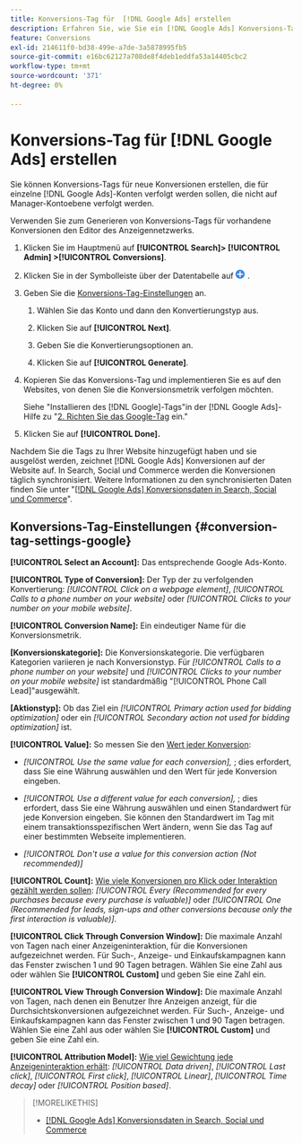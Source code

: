 ```yaml
---
title: Konversions-Tag für  [!DNL Google Ads] erstellen
description: Erfahren Sie, wie Sie ein [!DNL Google Ads] Konversions-Tag erstellen.
feature: Conversions
exl-id: 214611f0-bd38-499e-a7de-3a5878995fb5
source-git-commit: e16bc62127a708de8f4deb1eddfa53a14405cbc2
workflow-type: tm+mt
source-wordcount: '371'
ht-degree: 0%

---
```


# Konversions-Tag für [!DNL Google Ads] erstellen

Sie können Konversions-Tags für neue Konversionen erstellen, die für einzelne [!DNL Google Ads]-Konten verfolgt werden sollen, die nicht auf Manager-Kontoebene verfolgt werden.

Verwenden Sie zum Generieren von Konversions-Tags für vorhandene Konversionen den Editor des Anzeigennetzwerks.

1. Klicken Sie im Hauptmenü auf **[!UICONTROL Search]> [!UICONTROL Admin] >[!UICONTROL Conversions]**.

1. Klicken Sie in der Symbolleiste über der Datentabelle auf ![Erstellen](/help/search-social-commerce/assets/add.png "Erstellen") .

1. Geben Sie die [Konversions-Tag-Einstellungen](#conversion-tag-settings-google) an.

   1. Wählen Sie das Konto und dann den Konvertierungstyp aus.

   1. Klicken Sie auf **[!UICONTROL Next]**.

   1. Geben Sie die Konvertierungsoptionen an.

   1. Klicken Sie auf **[!UICONTROL Generate]**.

1. Kopieren Sie das Konversions-Tag und implementieren Sie es auf den Websites, von denen Sie die Konversionsmetrik verfolgen möchten.

   Siehe &quot;Installieren des [!DNL Google]-Tags&quot;in der [!DNL Google Ads]-Hilfe zu &quot;[2. Richten Sie das Google-Tag](https://support.google.com/google-ads/answer/12215519) ein.&quot;

1. Klicken Sie auf **[!UICONTROL Done].**

Nachdem Sie die Tags zu Ihrer Website hinzugefügt haben und sie ausgelöst werden, zeichnet [!DNL Google Ads] Konversionen auf der Website auf. In Search, Social und Commerce werden die Konversionen täglich synchronisiert. Weitere Informationen zu den synchronisierten Daten finden Sie unter &quot;[[!DNL Google Ads] Konversionsdaten in Search, Social und Commerce](/help/search-social-commerce/campaign-management/introduction/google-conversion-data.md)&quot;.

## Konversions-Tag-Einstellungen {#conversion-tag-settings-google}

**[!UICONTROL Select an Account]:** Das entsprechende Google Ads-Konto.

**[!UICONTROL Type of Conversion]:** Der Typ der zu verfolgenden Konvertierung: *[!UICONTROL Click on a webpage element]*, *[!UICONTROL Calls to a phone number on your website]* oder *[!UICONTROL Clicks to your number on your mobile website]*.

**[!UICONTROL Conversion Name]:** Ein eindeutiger Name für die Konversionsmetrik.

**\[Konversionskategorie\]:** Die Konversionskategorie. Die verfügbaren Kategorien variieren je nach Konversionstyp. Für *[!UICONTROL Calls to a phone number on your website]* und *[!UICONTROL Clicks to your number on your mobile website]* ist standardmäßig &quot;[!UICONTROL Phone Call Lead]&quot;ausgewählt.

**\[Aktionstyp\]:** Ob das Ziel ein *[!UICONTROL Primary action used for bidding optimization]* oder ein *[!UICONTROL Secondary action not used for bidding optimization]* ist.

**[!UICONTROL Value]:** So messen Sie den [Wert jeder Konversion](https://support.google.com/google-ads/answer/3419241):

* *[!UICONTROL Use the same value for each conversion],* ; dies erfordert, dass Sie eine Währung auswählen und den Wert für jede Konversion eingeben.

* *[!UICONTROL Use a different value for each conversion],* ; dies erfordert, dass Sie eine Währung auswählen und einen Standardwert für jede Konversion eingeben. Sie können den Standardwert im Tag mit einem transaktionsspezifischen Wert ändern, wenn Sie das Tag auf einer bestimmten Webseite implementieren.

* *[!UICONTROL Don't use a value for this conversion action (Not recommended)]*

**[!UICONTROL Count]:** [Wie viele Konversionen pro Klick oder Interaktion gezählt werden sollen](https://support.google.com/google-ads/answer/3438531): *[!UICONTROL Every (Recommended for every purchases because every purchase is valuable)]* oder *[!UICONTROL One (Recommended for leads, sign-ups and other conversions because only the first interaction is valuable)]*.

**[!UICONTROL Click Through Conversion Window]:** Die maximale Anzahl von Tagen nach einer Anzeigeninteraktion, für die Konversionen aufgezeichnet werden. Für Such-, Anzeige- und Einkaufskampagnen kann das Fenster zwischen 1 und 90 Tagen betragen. Wählen Sie eine Zahl aus oder wählen Sie **[!UICONTROL Custom]** und geben Sie eine Zahl ein.

**[!UICONTROL View Through Conversion Window]:** Die maximale Anzahl von Tagen, nach denen ein Benutzer Ihre Anzeigen anzeigt, für die Durchsichtskonversionen aufgezeichnet werden. Für Such-, Anzeige- und Einkaufskampagnen kann das Fenster zwischen 1 und 90 Tagen betragen. Wählen Sie eine Zahl aus oder wählen Sie **[!UICONTROL Custom]** und geben Sie eine Zahl ein.

**[!UICONTROL Attribution Model]:** [Wie viel Gewichtung jede Anzeigeninteraktion erhält](https://support.google.com/google-ads/answer/6259715?sjid=8211249329930775138): *[!UICONTROL Data driven]*, *[!UICONTROL Last click]*, *[!UICONTROL First click]*, *[!UICONTROL Linear]*, *[!UICONTROL Time decay]* oder *[!UICONTROL Position based]*.

>[!MORELIKETHIS]
>
>* [[!DNL Google Ads] Konversionsdaten in Search, Social und Commerce](/help/search-social-commerce/campaign-management/introduction/google-conversion-data.md)
